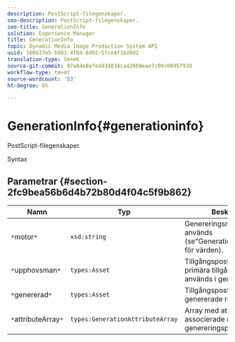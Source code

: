 ```yaml
---
description: PostScript-filegenskaper.
seo-description: PostScript-filegenskaper.
seo-title: GenerationInfo
solution: Experience Manager
title: GenerationInfo
topic: Dynamic Media Image Production System API
uuid: 166637e5-b981-4f64-8d92-5fce4f1b20d2
translation-type: tm+mt
source-git-commit: 97a84e8e7edd3d834ca42069eae7c09c00d57938
workflow-type: tm+mt
source-wordcount: '53'
ht-degree: 0%

---
```



# GenerationInfo{#generationinfo}

PostScript-filegenskaper.

Syntax

## Parametrar {#section-2fc9bea56b6d4b72b80d4f04c5f9b862}

| Namn | Typ | Beskrivning |
|---|---|---|
| `*`motor`*` | `xsd:string` | Genereringsmotor som används (se&quot;Generationsinformation&quot; för värden). |
| `*`upphovsman`*` | `types:Asset` | Tillgångspost för den primära tillgång som används i genereringen. |
| `*`genererad`*` | `types:Asset` | Tillgångspost för den genererade resursen. |
| `*`attributeArray`*` | `types:GenerationAttributeArray` | Array med attribut som är associerade med genereringsprocessen. |

